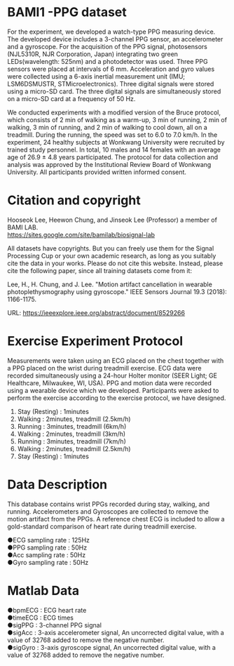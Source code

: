 # BAMI1 -PPG dataset

For the experiment, we developed a watch-type PPG measuring device. The developed device includes a 3-channel PPG sensor, an accelerometer and a gyroscope. For the acquisition of the PPG signal, photosensors (NJL5310R, NJR Corporation, Japan) integrating two green LEDs(wavelength: 525nm) and a photodetector was used. Three PPG sensors were placed at intervals of 6 mm. Acceleration and gyro values were collected using a 6-axis inertial measurement unit (IMU; LSM6DSMUSTR, STMicroelectronics). Three digital signals were stored using a micro-SD card. The three digital signals are simultaneously stored on a micro-SD card at a frequency of 50 Hz.

We conducted experiments with a modified version of the Bruce protocol, which consists of 2 min of walking as a warm-up, 3 min of running, 2 min of walking, 3 min of running, and 2 min of walking to cool down, all on a treadmill. During the running, the speed was set to 6.0 to 7.0 km/h. In the experiment, 24 healthy subjects at Wonkwang University were recruited by trained study personnel. In total, 10 males and 14 females with an average age of 26.9 ± 4.8 years participated. The protocol for data collection and analysis was approved by the Institutional Review Board of Wonkwang University. All participants provided written informed consent.

Citation and copyright 
==================================================
Hooseok Lee, Heewon Chung, and Jinseok Lee (Professor) a member of BAMI LAB.   
https://sites.google.com/site/bamilab/biosignal-lab   

All datasets have copyrights. But you can freely use them for the Signal Processing Cup or your own academic research, as long as you suitably cite the data in your works. Please do not cite this website. Instead, please cite the following paper, since all training datasets come from it: 

Lee, H., H. Chung, and J. Lee. "Motion artifact cancellation in wearable photoplethysmography using gyroscope." IEEE Sensors Journal 19.3 (2018): 1166-1175.

URL: https://ieeexplore.ieee.org/abstract/document/8529266

Exercise Experiment Protocol
==================================================
Measurements were taken using an ECG placed on the chest together with a PPG placed on the wrist during treadmill exercise. ECG data were recorded simultaneously using a 24-hour Holter monitor (SEER Light; GE Healthcare, Milwaukee, WI, USA). PPG and motion data were recorded using a wearable device which we developed. Participants were asked to perform the exercise according to the exercise protocol, we have designed. 
  1) Stay (Resting)      : 1minutes
  2) Walking             : 2minutes, treadmill (2.5km/h)
  3) Running             : 3minutes, treadmill (6km/h)
  4) Walking             : 2minutes, treadmill (3km/h)
  5) Running             : 3minutes, treadmill (7km/h)
  6) Walking             : 2minutes, treadmill (2.5km/h)
  7) Stay (Resting)      : 1minutes

Data Description
==================================================
This database contains wrist PPGs recorded during stay, walking, and running.
Accelerometers and Gyroscopes are collected to remove the motion artifact from the PPGs.
A reference chest ECG is included to allow a gold-standard comparison of heart rate during treadmill exercise.

●ECG sampling rate : 125Hz   
●PPG sampling rate : 50Hz  
●Acc sampling rate : 50Hz  
●Gyro sampling rate : 50Hz   

Matlab Data
==================================================
●bpmECG    : ECG heart rate   
●timeECG   : ECG times  
●sigPPG    : 3-channel PPG signal   
●sigAcc    : 3-axis accelerometer signal, An uncorrected digital value, with a value of 32768 added to remove the negative number.   
●sigGyro   : 3-axis gyroscope signal,  An uncorrected digital value, with a value of 32768 added to remove the negative number.    
